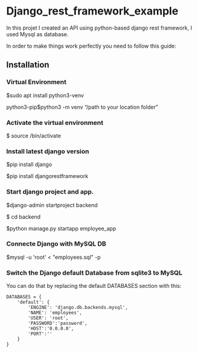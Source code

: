 # Django_rest_framework_example

In this projet I created an API using python-based django rest framework, I used Mysql as database.

In order to make things work perfectly you need to follow this guide:

## Installation

### Virtual Environment
$sudo apt install python3-venv 

python3-pip$python3 -m venv “/path to your location folder”

### Activate the virtual environment

$ source <location folder>/bin/activate
  
### Install latest django version
  
$pip install django

$pip install djangorestframework

### Start django project and app.

$django-admin startproject backend

$ cd backend

$python manage.py startapp employee_app

### Connecte Django with MySQL DB

$mysql -u 'root' <  "employees.sql" -p

### Switch the Django default Database from sqlite3 to MySQL

You can do that by replacing the default DATABASES section with this:

    DATABASES = {
        'default': {
            'ENGINE': 'django.db.backends.mysql',
            'NAME': 'employees',
            'USER': 'root',
            'PASSWORD':'password',
            'HOST':'0.0.0.0',
            'PORT':''
        }
    }
